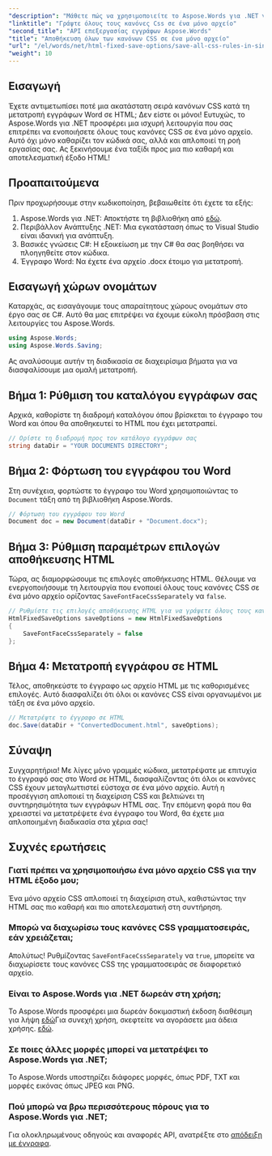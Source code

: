 ```yaml
---
"description": "Μάθετε πώς να χρησιμοποιείτε το Aspose.Words για .NET για να γράψετε όλους τους κανόνες CSS σε ένα μόνο αρχείο κατά την αποθήκευση εγγράφων με το HtmlFixedSaveOptions. Ακολουθήστε αυτό το λεπτομερές σεμινάριο για οδηγίες βήμα προς βήμα."
"linktitle": "Γράψτε όλους τους κανόνες Css σε ένα μόνο αρχείο"
"second_title": "API επεξεργασίας εγγράφων Aspose.Words"
"title": "Αποθήκευση όλων των κανόνων CSS σε ένα μόνο αρχείο"
"url": "/el/words/net/html-fixed-save-options/save-all-css-rules-in-single-file/"
"weight": 10
---
```


## Εισαγωγή

Έχετε αντιμετωπίσει ποτέ μια ακατάστατη σειρά κανόνων CSS κατά τη μετατροπή εγγράφων Word σε HTML; Δεν είστε οι μόνοι! Ευτυχώς, το Aspose.Words για .NET προσφέρει μια ισχυρή λειτουργία που σας επιτρέπει να ενοποιήσετε όλους τους κανόνες CSS σε ένα μόνο αρχείο. Αυτό όχι μόνο καθαρίζει τον κώδικά σας, αλλά και απλοποιεί τη ροή εργασίας σας. Ας ξεκινήσουμε ένα ταξίδι προς μια πιο καθαρή και αποτελεσματική έξοδο HTML!

## Προαπαιτούμενα

Πριν προχωρήσουμε στην κωδικοποίηση, βεβαιωθείτε ότι έχετε τα εξής:

1. Aspose.Words για .NET: Αποκτήστε τη βιβλιοθήκη από [εδώ](https://releases.aspose.com/words/net/).
2. Περιβάλλον Ανάπτυξης .NET: Μια εγκατάσταση όπως το Visual Studio είναι ιδανική για ανάπτυξη.
3. Βασικές γνώσεις C#: Η εξοικείωση με την C# θα σας βοηθήσει να πλοηγηθείτε στον κώδικα.
4. Έγγραφο Word: Να έχετε ένα αρχείο .docx έτοιμο για μετατροπή.

## Εισαγωγή χώρων ονομάτων

Καταρχάς, ας εισαγάγουμε τους απαραίτητους χώρους ονομάτων στο έργο σας σε C#. Αυτό θα μας επιτρέψει να έχουμε εύκολη πρόσβαση στις λειτουργίες του Aspose.Words.

```csharp
using Aspose.Words;
using Aspose.Words.Saving;
```

Ας αναλύσουμε αυτήν τη διαδικασία σε διαχειρίσιμα βήματα για να διασφαλίσουμε μια ομαλή μετατροπή.

## Βήμα 1: Ρύθμιση του καταλόγου εγγράφων σας

Αρχικά, καθορίστε τη διαδρομή καταλόγου όπου βρίσκεται το έγγραφο του Word και όπου θα αποθηκευτεί το HTML που έχει μετατραπεί.

```csharp
// Ορίστε τη διαδρομή προς τον κατάλογο εγγράφων σας
string dataDir = "YOUR DOCUMENTS DIRECTORY";
```

## Βήμα 2: Φόρτωση του εγγράφου του Word

Στη συνέχεια, φορτώστε το έγγραφο του Word χρησιμοποιώντας το `Document` τάξη από τη βιβλιοθήκη Aspose.Words.

```csharp
// Φόρτωση του εγγράφου του Word
Document doc = new Document(dataDir + "Document.docx");
```

## Βήμα 3: Ρύθμιση παραμέτρων επιλογών αποθήκευσης HTML

Τώρα, ας διαμορφώσουμε τις επιλογές αποθήκευσης HTML. Θέλουμε να ενεργοποιήσουμε τη λειτουργία που ενοποιεί όλους τους κανόνες CSS σε ένα μόνο αρχείο ορίζοντας `SaveFontFaceCssSeparately` να `false`.

```csharp
// Ρυθμίστε τις επιλογές αποθήκευσης HTML για να γράψετε όλους τους κανόνες CSS σε ένα αρχείο
HtmlFixedSaveOptions saveOptions = new HtmlFixedSaveOptions 
{ 
    SaveFontFaceCssSeparately = false 
};
```

## Βήμα 4: Μετατροπή εγγράφου σε HTML

Τέλος, αποθηκεύστε το έγγραφο ως αρχείο HTML με τις καθορισμένες επιλογές. Αυτό διασφαλίζει ότι όλοι οι κανόνες CSS είναι οργανωμένοι με τάξη σε ένα μόνο αρχείο.

```csharp
// Μετατρέψτε το έγγραφο σε HTML
doc.Save(dataDir + "ConvertedDocument.html", saveOptions);
```

## Σύναψη

Συγχαρητήρια! Με λίγες μόνο γραμμές κώδικα, μετατρέψατε με επιτυχία το έγγραφό σας στο Word σε HTML, διασφαλίζοντας ότι όλοι οι κανόνες CSS έχουν μεταγλωττιστεί εύστοχα σε ένα μόνο αρχείο. Αυτή η προσέγγιση απλοποιεί τη διαχείριση CSS και βελτιώνει τη συντηρησιμότητα των εγγράφων HTML σας. Την επόμενη φορά που θα χρειαστεί να μετατρέψετε ένα έγγραφο του Word, θα έχετε μια απλοποιημένη διαδικασία στα χέρια σας!

## Συχνές ερωτήσεις

### Γιατί πρέπει να χρησιμοποιήσω ένα μόνο αρχείο CSS για την HTML έξοδο μου;
Ένα μόνο αρχείο CSS απλοποιεί τη διαχείριση στυλ, καθιστώντας την HTML σας πιο καθαρή και πιο αποτελεσματική στη συντήρηση.

### Μπορώ να διαχωρίσω τους κανόνες CSS γραμματοσειράς, εάν χρειάζεται;
Απολύτως! Ρυθμίζοντας `SaveFontFaceCssSeparately` να `true`, μπορείτε να διαχωρίσετε τους κανόνες CSS της γραμματοσειράς σε διαφορετικό αρχείο.

### Είναι το Aspose.Words για .NET δωρεάν στη χρήση;
Το Aspose.Words προσφέρει μια δωρεάν δοκιμαστική έκδοση διαθέσιμη για λήψη [εδώ](https://releases.aspose.com/)Για συνεχή χρήση, σκεφτείτε να αγοράσετε μια άδεια χρήσης. [εδώ](https://purchase.aspose.com/buy).

### Σε ποιες άλλες μορφές μπορεί να μετατρέψει το Aspose.Words για .NET;
Το Aspose.Words υποστηρίζει διάφορες μορφές, όπως PDF, TXT και μορφές εικόνας όπως JPEG και PNG.

### Πού μπορώ να βρω περισσότερους πόρους για το Aspose.Words για .NET;
Για ολοκληρωμένους οδηγούς και αναφορές API, ανατρέξτε στο [απόδειξη με έγγραφα](https://reference.aspose.com/words/net/).